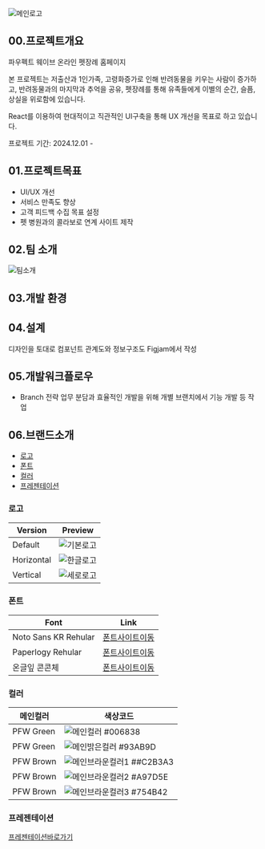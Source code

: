 ![메인로고](https://github.com/juhyun88/pawfectwave_team_react/blob/main/img/icon/%EC%95%84%EC%9D%B4%EC%BD%982.svg)

## 00.프로젝트개요

파우펙트 웨이브 온라인 펫장례 홈페이지

본 프로젝트는 저출산과 1인가족, 고령화증가로 인해 반려동물을 키우는 사람이 증가하고,
반려동물과의 마지막과 추억을 공유, 펫장례를 통해 유족들에게 이별의 순간, 슬픔, 상실을 위로함에 있습니다.

React를 이용하여 현대적이고 직관적인 UI구축을 통해 UX 개선을 목표로 하고 있습니다.

프로젝트 기간: 2024.12.01 - 

## 01.프로젝트목표
+ UI/UX 개선
+ 서비스 만족도 향상
+ 고객 피드백 수집 목표 설정
+ 펫 병원과의 콜라보로 연계 사이트 제작

## 02.팀 소개
![팀소개](https://raw.githubusercontent.com/juhyun88/pawfectwave_team_react/bc2b61a818cc001d56c96675f0d0e56f49369974/Group%2018.svg)

## 03.개발 환경


## 04.설계
디자인을 토대로 컴포넌트 관계도와 정보구조도 Figjam에서 작성

## 05.개발워크플로우
+ Branch 전략
업무 분담과 효율적인 개발을 위해 개별 브랜치에서 기능 개발 등 작업

## 06.브랜드소개
+ [로고](#로고)
+ [폰트](#폰트)
+ [컬러](#컬러)
+ [프레젠테이션](#프레젠테이션)

### 로고
| Version      | Preview |
|-----------|------|
| Default    |![기본로고](https://github.com/juhyun88/pawfectwave_team_react/blob/main/img/svg/logo.svg)| 
| Horizontal |![한글로고](https://github.com/juhyun88/pawfectwave_team_react/blob/main/img/svg/logo_horizontal.svg)|
| Vertical   |![세로로고](https://github.com/juhyun88/pawfectwave_team_react/blob/main/img/svg/vertical_logo.svg)|

### 폰트
| Font      | Link |
|-----------|------|
|Noto Sans KR  Rehular|[폰트사이트이동](https://fonts.google.com/noto/specimen/Noto+Sans+KR?lang=ko_Kore)| 
|Paperlogy Rehular|[폰트사이트이동](https://noonnu.cc/font_page/1456)|
|온글잎 콘콘체|[폰트사이트이동](https://noonnu.cc/font_page/1546)|

### 컬러
| 메인컬러      | 색상코드 |
|-----------|------|
|PFW Green|![메인컬러](https://github.com/juhyun88/pawfectwave_team_react/blob/main/img/svg/maincolor.svg) #006838| 
|PFW Green|![메인밝은컬러](https://github.com/juhyun88/pawfectwave_team_react/blob/main/img/svg/lightcolor.svg) #93AB9D|
|PFW Brown|![메인브라운컬러1](https://github.com/juhyun88/pawfectwave_team_react/blob/main/img/svg/lightbrown1.svg) ##C2B3A3|
|PFW Brown|![메인브라운컬러2](https://github.com/juhyun88/pawfectwave_team_react/blob/main/img/svg/lightbrown2.svg) #A97D5E|
|PFW Brown|![메인브라운컬러3](https://github.com/juhyun88/pawfectwave_team_react/blob/main/img/svg/lightbrown3.svg) #754B42|

### 프레젠테이션
[프레젠테이션바로가기](https://www.figma.com/design/KjRhD2lZc2SK6LIPEwqjuA/%ED%8C%8C%EC%9A%B0%ED%8E%99%ED%8A%B8-%EC%9B%A8%EC%9D%B4%EB%B8%8C?node-id=253-168&p=f&t=Xf0zXGV45pdHvQiA-0)


